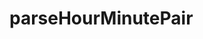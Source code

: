 # parseHourMinutePair

<!-- TODO-START
TODO: Fill short description here.

## Type signature

TODO: Fill type signature down below.

```
any ⇒ any
```

## Examples

TODO: List at least one example down below.

```javascript
parseHourMinutePair(); // ⇒ TODO
```

## Questions

TODO: List questions that may this function answers.
TODO-END -->
